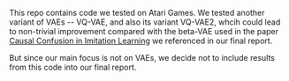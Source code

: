 

This repo contains code we tested on Atari Games. We tested another variant of VAEs -- VQ-VAE, and also its variant VQ-VAE2, whcih could lead to non-trivial improvement compared with the beta-VAE used in the paper [Causal Confusion in Imitation Learning](https://arxiv.org/pdf/1905.11979.pdf) we referenced in our final report.

But since our main focus is not on VAEs, we decide not to include results from this code into our final report.


